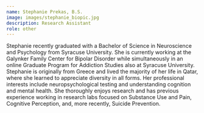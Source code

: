 ```yaml
---
name: Stephanie Prekas, B.S.
image: images/stephanie_biopic.jpg
description: Research Assistant
role: other
---
```


Stephanie recently graduated with a Bachelor of Science in Neuroscience and Psychology from Syracuse University. She is currently working at the Galynker Family Center for Bipolar Disorder while simultaneously in an online Graduate Program for Addiction Studies also at Syracuse University. Stephanie is originally from Greece and lived the majority of her life in Qatar, where she learned to appreciate diversity in all forms. Her professional interests include neuropsychological testing and understanding cognition and mental health. She thoroughly enjoys research and has previous experience working in research labs focused on Substance Use and Pain, Cognitive Perception, and, more recently, Suicide Prevention. 
